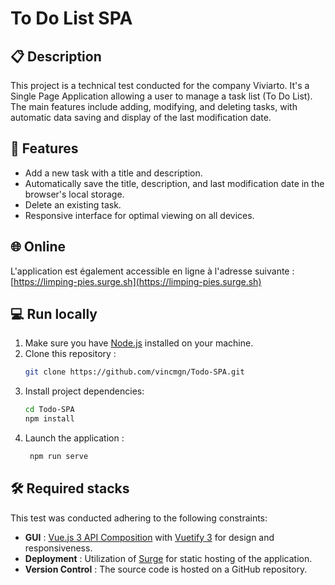 # To Do List SPA

## 📋 Description

This project is a technical test conducted for the company Viviarto. It's a Single Page Application allowing a user to manage a task list (To Do List). The main features include adding, modifying, and deleting tasks, with automatic data saving and display of the last modification date.

## 🚀 Features

- Add a new task with a title and description.
- Automatically save the title, description, and last modification date in the browser's local storage.
- Delete an existing task.
- Responsive interface for optimal viewing on all devices.

## 🌐 Online

L'application est également accessible en ligne à l'adresse suivante : [https://limping-pies.surge.sh](https://limping-pies.surge.sh)

## 💻 Run locally

1. Make sure you have [Node.js](https://nodejs.org/) installed on your machine.
2. Clone this repository :
   ```bash
   git clone https://github.com/vincmgn/Todo-SPA.git
   ```
3. Install project dependencies:
   ```bash
   cd Todo-SPA
   npm install
   ```
4. Launch the application :
   ```bash
    npm run serve
   ```

## 🛠️ Required stacks

This test was conducted adhering to the following constraints:

- **GUI** : [Vue.js 3 API Composition](https://vuejs.org) with [Vuetify 3](https://vuetifyjs.com/en/) for design and responsiveness.
- **Deployment** : Utilization of [Surge](https://surge.sh) for static hosting of the application.
- **Version Control** : The source code is hosted on a GitHub repository.

